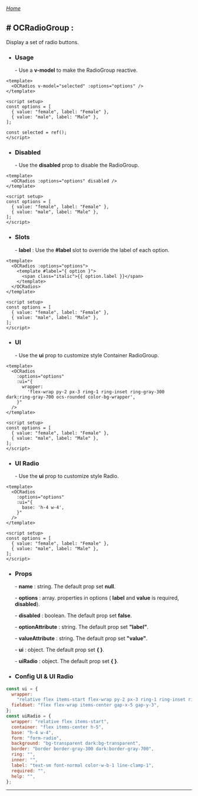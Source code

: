 ###### [Home](/_doc)

## \# **OCRadioGroup** :

Display a set of radio buttons.

- ### **Usage**

  \- Use a **v-model** to make the RadioGroup reactive.

```vue
<template>
  <OCRadios v-model="selected" :options="options" />
</template>

<script setup>
const options = [
  { value: "female", label: "Female" },
  { value: "male", label: "Male" },
];

const selected = ref();
</script>
```

- ### **Disabled**

  \- Use the **disabled** prop to disable the RadioGroup.

```vue
<template>
  <OCRadios :options="options" disabled />
</template>

<script setup>
const options = [
  { value: "female", label: "Female" },
  { value: "male", label: "Male" },
];
</script>
```

- ### **Slots**

  \- **label** : Use the **#label** slot to override the label of each option.

```vue
<template>
  <OCRadios :options="options">
    <template #label="{ option }">
      <span class="italic">{{ option.label }}</span>
    </template>
  </OCRadios>
</template>

<script setup>
const options = [
  { value: "female", label: "Female" },
  { value: "male", label: "Male" },
];
</script>
```

- ### **UI**

  \- Use the **ui** prop to customize style Container RadioGroup.

```vue
<template>
  <OCRadios
    :options="options"
    :ui="{
      wrapper:
        'flex-wrap py-2 px-3 ring-1 ring-inset ring-gray-300 dark:ring-gray-700 ocs-rounded color-bg-wrapper',
    }"
  />
</template>

<script setup>
const options = [
  { value: "female", label: "Female" },
  { value: "male", label: "Male" },
];
</script>
```

- ### **UI Radio**

  \- Use the **ui** prop to customize style Radio.

```vue
<template>
  <OCRadios
    :options="options"
    :ui="{
      base: 'h-4 w-4',
    }"
  />
</template>

<script setup>
const options = [
  { value: "female", label: "Female" },
  { value: "male", label: "Male" },
];
</script>
```

- ### **Props**

  \- **name** : string. The default prop set **null**.

  \- **options** : array. properties in options ( **label** and **value** is required, **disabled**).

  \- **disabled** : boolean. The default prop set **false**.

  \- **optionAttribute** : string. The default prop set **"label"**.

  \- **valueAttribute** : string. The default prop set **"value"**.

  \- **ui** : object. The default prop set **\{ \}**.

  \- **uiRadio** : object. The default prop set **\{ \}**.

- ### **Config UI & UI Radio**

```js
const ui = {
  wrapper:
    "relative flex items-start flex-wrap py-2 px-3 ring-1 ring-inset ring-gray-300 dark:ring-gray-700 ocs-rounded color-bg-wrapper",
  fieldset: "flex flex-wrap items-center gap-x-5 gap-y-3",
};
const uiRadio = {
  wrapper: "relative flex items-start",
  container: "flex items-center h-5",
  base: "h-4 w-4",
  form: "form-radio",
  background: "bg-transparent dark:bg-transparent",
  border: "border border-gray-300 dark:border-gray-700",
  ring: "",
  inner: "",
  label: "text-sm font-normal color-w-b-1 line-clamp-1",
  required: "",
  help: "",
};
```

---
